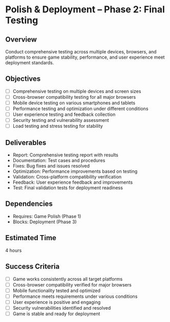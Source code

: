 # Polish & Deployment – Phase 2: Final Testing

## Overview
Conduct comprehensive testing across multiple devices, browsers, and platforms to ensure game stability, performance, and user experience meet deployment standards.

## Objectives
- [ ] Comprehensive testing on multiple devices and screen sizes
- [ ] Cross-browser compatibility testing for all major browsers
- [ ] Mobile device testing on various smartphones and tablets
- [ ] Performance testing and optimization under different conditions
- [ ] User experience testing and feedback collection
- [ ] Security testing and vulnerability assessment
- [ ] Load testing and stress testing for stability

## Deliverables
- Report: Comprehensive testing report with results
- Documentation: Test cases and procedures
- Fixes: Bug fixes and issues resolved
- Optimization: Performance improvements based on testing
- Validation: Cross-platform compatibility verification
- Feedback: User experience feedback and improvements
- Test: Final validation tests for deployment readiness

## Dependencies
- Requires: Game Polish (Phase 1)
- Blocks: Deployment (Phase 3)

## Estimated Time
4 hours

## Success Criteria
- [ ] Game works consistently across all target platforms
- [ ] Cross-browser compatibility verified for major browsers
- [ ] Mobile functionality tested and optimized
- [ ] Performance meets requirements under various conditions
- [ ] User experience is positive and engaging
- [ ] Security vulnerabilities identified and resolved
- [ ] Game is stable and ready for deployment 
